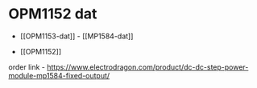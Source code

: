 
# OPM1152 dat 

- [[OPM1153-dat]] - [[MP1584-dat]]

- [[OPM1152]]


order link - https://www.electrodragon.com/product/dc-dc-step-power-module-mp1584-fixed-output/
